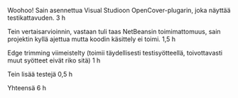 Woohoo! Sain asennettua Visual Studioon OpenCover-plugarin, joka näyttää testikattavuden. 3 h

Tein vertaisarvioinnin, vastaan tuli taas NetBeansin toimimattomuus, sain projektin kyllä ajettua mutta koodin käsittely ei toimi. 1,5 h

Edge trimming viimeistelty (toimii täydellisesti testisyötteellä, toivottavasti muut syötteet eivät riko sitä) 1 h

Tein lisää testejä 0,5 h

Yhteensä 6 h